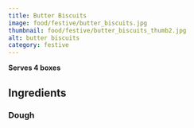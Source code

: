 ```yaml
---
title: Butter Biscuits
image: food/festive/butter_biscuits.jpg
thumbnail: food/festive/butter_biscuits_thumb2.jpg
alt: butter biscuits
category: festive
---
```


**Serves 4 boxes**

## Ingredients

### Dough
